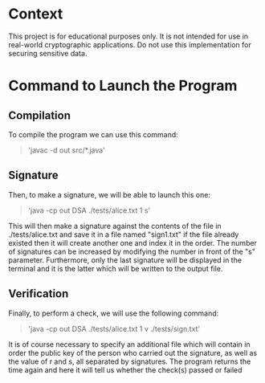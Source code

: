 # Context

This project is for educational purposes only. It is not intended for use in real-world cryptographic applications. Do not use this implementation for securing sensitive data.

# Command to Launch the Program

## Compilation

To compile the program we can use this command:

> 'javac -d out src/*.java'

## Signature

Then, to make a signature, we will be able to launch this one:

> 'java -cp out DSA ./tests/alice.txt 1 s'

This will then make a signature against the contents of the file in ./tests/alice.txt and save it in a file named "sign1.txt" if the file already existed then it will create another one and index it in the order. The number of signatures can be increased by modifying the number in front of the "s" parameter. Furthermore, only the last signature will be displayed in the terminal and it is the latter which will be written to the output file.

## Verification

Finally, to perform a check, we will use the following command:

> 'java -cp out DSA ./tests/alice.txt 1 v ./tests/sign.txt'

It is of course necessary to specify an additional file which will contain in order the public key of the person who carried out the signature, as well as the value of r and s, all separated by signatures. The program returns the time again and here it will tell us whether the check(s) passed or failed
